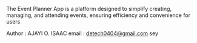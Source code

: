 The Event Planner App is a platform designed to simplify creating, managing, and attending events, ensuring efficiency and convenience for users


Author : AJAYI O. ISAAC
email :  detech0404@gmail.com
sey